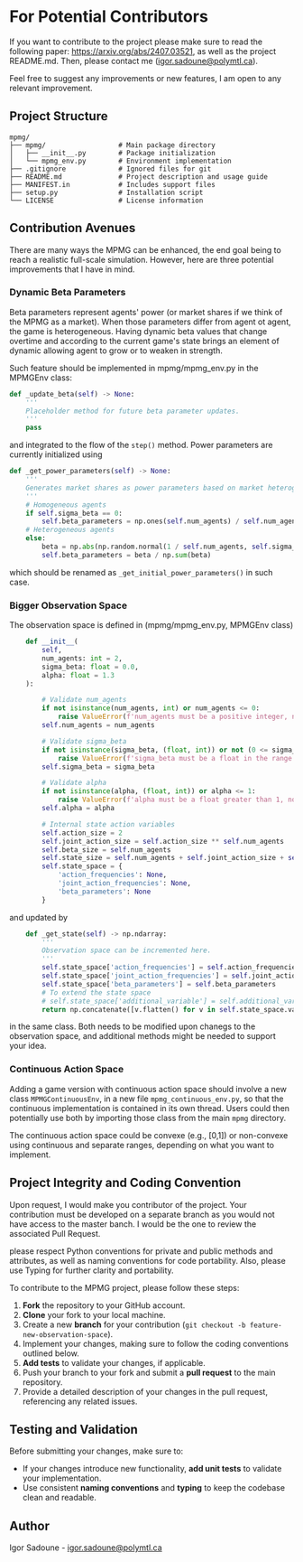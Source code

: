 # For Potential Contributors
If you want to contribute to the project please make sure to read the following paper: https://arxiv.org/abs/2407.03521, as well as the project README.md. Then, please contact me (igor.sadoune@polymtl.ca).

Feel free to suggest any improvements or new features, I am open to any relevant improvement.

## Project Structure

```
mpmg/
├── mpmg/                  # Main package directory
│   ├── __init__.py        # Package initialization
│   └── mpmg_env.py        # Environment implementation
├── .gitignore             # Ignored files for git
├── README.md              # Project description and usage guide
├── MANIFEST.in            # Includes support files 
├── setup.py               # Installation script
└── LICENSE                # License information
```

## Contribution Avenues

There are many ways the MPMG can be enhanced, the end goal being to reach a realistic full-scale simulation. However, here are three potential improvements that I have in mind.  

### Dynamic Beta Parameters
Beta parameters represent agents' power (or market shares if we think of the MPMG as a market). When those parameters differ from agent ot agent, the game is heterogeneous. Having dynamic beta values that change overtime and according to the current game's state brings an element of dynamic allowing agent to grow or to weaken in strength.

Such feature should be implemented in mpmg/mpmg_env.py in the MPMGEnv class:

```python
def _update_beta(self) -> None:
    '''
    Placeholder method for future beta parameter updates.
    '''
    pass
```
and integrated to the flow of the `step()` method. Power parameters are currently initialized using 

```python
def _get_power_parameters(self) -> None:
    '''
    Generates market shares as power parameters based on market heterogeneity.
    '''
    # Homogeneous agents
    if self.sigma_beta == 0:
        self.beta_parameters = np.ones(self.num_agents) / self.num_agents
    # Heterogeneous agents
    else:
        beta = np.abs(np.random.normal(1 / self.num_agents, self.sigma_beta, self.num_agents))
        self.beta_parameters = beta / np.sum(beta)
```
which should be renamed as `_get_initial_power_parameters()` in such case.

### Bigger Observation Space
The observation space is defined in (mpmg/mpmg_env.py, MPMGEnv class)
```python
    def __init__(
        self, 
        num_agents: int = 2, 
        sigma_beta: float = 0.0, 
        alpha: float = 1.3
    ):

        # Validate num_agents
        if not isinstance(num_agents, int) or num_agents <= 0:
            raise ValueError(f'num_agents must be a positive integer, not {num_agents}.')
        self.num_agents = num_agents

        # Validate sigma_beta
        if not isinstance(sigma_beta, (float, int)) or not (0 <= sigma_beta <= 1):
            raise ValueError(f'sigma_beta must be a float in the range [0, 1], not {sigma_beta}.')
        self.sigma_beta = sigma_beta

        # Validate alpha
        if not isinstance(alpha, (float, int)) or alpha <= 1:
            raise ValueError(f'alpha must be a float greater than 1, not {alpha}.')
        self.alpha = alpha

        # Internal state action variables
        self.action_size = 2
        self.joint_action_size = self.action_size ** self.num_agents
        self.beta_size = self.num_agents
        self.state_size = self.num_agents + self.joint_action_size + self.beta_size
        self.state_space = {
            'action_frequencies': None,
            'joint_action_frequencies': None,
            'beta_parameters': None
        }
```
and updated by 

```python
    def _get_state(self) -> np.ndarray:
        '''
        Observation space can be incremented here.
        '''
        self.state_space['action_frequencies'] = self.action_frequencies
        self.state_space['joint_action_frequencies'] = self.joint_action_frequencies
        self.state_space['beta_parameters'] = self.beta_parameters
        # To extend the state space
        # self.state_space['additional_variable'] = self.additional_variable
        return np.concatenate([v.flatten() for v in self.state_space.values()])
```
in the same class. Both needs to be modified upon chanegs to the observation space, and additional methods might be needed to support your idea.

### Continuous Action Space
Adding a game version with continuous action space should involve a new class `MPMGContinuousEnv`, in a new file `mpmg_continuous_env.py`, so that the continuous implementation is contained in its own thread. Users could then potentially use both by importing those class from the main `mpmg` directory.

The continuous action space could be convexe (e.g., [0,1]) or non-convexe using continuous and separate ranges, depending on what you want to implement.  

## Project Integrity and Coding Convention
Upon request, I would make you contributor of the project. Your contribution must be developed on a separate branch as you would not have access to the master banch. I would be the one to review the associated Pull Request.

please respect Python conventions for private and public methods and attributes, as well as naming conventions for code portability. Also, please use Typing for further clarity and portability. 

To contribute to the MPMG project, please follow these steps:

1. **Fork** the repository to your GitHub account.
2. **Clone** your fork to your local machine.
3. Create a new **branch** for your contribution (`git checkout -b feature-new-observation-space`).
4. Implement your changes, making sure to follow the coding conventions outlined below.
5. **Add tests** to validate your changes, if applicable.
6. Push your branch to your fork and submit a **pull request** to the main repository.
7. Provide a detailed description of your changes in the pull request, referencing any related issues.

## Testing and Validation

Before submitting your changes, make sure to:

- If your changes introduce new functionality, **add unit tests** to validate your implementation.
- Use consistent **naming conventions** and **typing** to keep the codebase clean and readable.

## Author 
Igor Sadoune - igor.sadoune@polymtl.ca
